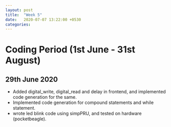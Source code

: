 ```yaml
---
layout: post
title:  "Week 5"
date:   2020-07-07 13:22:00 +0530
categories:
---
```


# Coding Period (1st June - 31st August)

## 29th June 2020

* Added digital_write, digital_read and delay in frontend, and implemented code generation for the same.
* Implemented code generation for compound statements and while statement.
* wrote led blink code using simpPRU, and tested on hardware (pocketbeagle).

